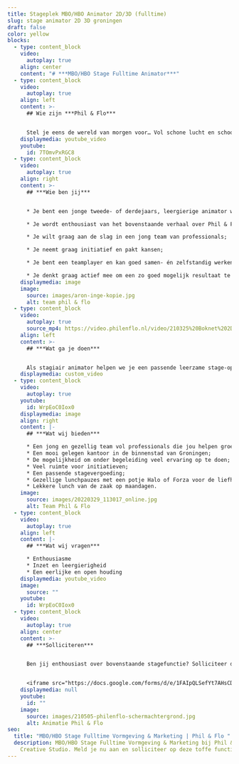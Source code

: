 ```yaml
---
title: Stageplek MBO/HBO Animator 2D/3D (fulltime)
slug: stage animator 2D 3D groningen
draft: false
color: yellow
blocks:
  - type: content_block
    video:
      autoplay: true
    align: center
    content: "# ***MBO/HBO Stage Fulltime Animator***"
  - type: content_block
    video:
      autoplay: true
    align: left
    content: >-
      ## Wie zijn ***Phil & Flo***


      Stel je eens de wereld van morgen voor… Vol schone lucht en schoon water. Waar alle kinderen naar school kunnen en waar elk mens toegang heeft tot de beste zorg. Omdat te bereiken zetten we onze creativiteit in voor de sectoren die in onze ogen het verschil gaan maken; Innovatieve Technologie, zorg, duurzame energie, onderwijs, goede doelen en fair food. Wat denk jij? Vertel het ons. Zodat we samen de stappen kunnen zetten die nu nodig zijn. Met onze creativiteit en het meest krachtige communicatiemiddel dat onze voorouders al gebruikten: visualisatie. In het verleden met grotschilderingen en handgebaren, nu met waanzinnige [3D animaties](https://www.philenflo.nl/3-d-animatie-laten-maken/), [Virtual Reality](https://www.philenflo.nl/oplossingen/virtual-reality/) en [interactieve video’s](https://www.philenflo.nl/oplossingen/interactieve-video/). Samen met jou vormen wij het beste en leukste team, voor een snelle transitie naar een mooie toekomst. ***Wij zijn Phil & Flo, wij verbeelden de wereld van morgen***.
    displaymedia: youtube_video
    youtube:
      id: 7TOmvPxRGC8
  - type: content_block
    video:
      autoplay: true
    align: right
    content: >-
      ## ***Wie ben jij***


      * Je bent een jonge tweede- of derdejaars, leergierige animator wat ook blijkt uit je portfolio;

      * Je wordt enthousiast van het bovenstaande verhaal over Phil & Flo;

      * Je wilt graag aan de slag in een jong team van professionals;

      * Je neemt graag initiatief en pakt kansen;

      * Je bent een teamplayer en kan goed samen- én zelfstandig werken;

      * Je denkt graag actief mee om een zo goed mogelijk resultaat te leveren aan onze klanten.
    displaymedia: image
    image:
      source: images/aron-inge-kopie.jpg
      alt: team phil & flo
  - type: content_block
    video:
      autoplay: true
      source_mp4: https://video.philenflo.nl/video/210325%20Boknet%202D%20kunst%20-%20Phil%20en%20Flo%202D%20animaties.mp4
    align: left
    content: >-
      ## ***Wat ga je doen***


      Als stagiair animator helpen we je een passende leerzame stage-opdracht te vinden. Hiernaast help jij ons bij onze dagelijkse bedrijfsvoering. Aan het begin van je stageperiode zet je je animatie skills in ter ondersteuning voor onze [animatie](https://www.philenflo.nl/oplossingen/animatie-laten-maken/)- en filmproducties. Je geeft vorm aan grafische elementen en animeert kleinere onderdelen. Dit doe je onder begeleiding van onze ervaren animatoren en creatieve producers. Naarmate je meer ervaring op doet en de fijnere kneepjes van het vak leert, werk je steeds meer zelfstandig en werk je nauw samen met onze projectmanagers om gave animaties te maken voor onze klanten. Naast onze producties ben je ook actief betrokken bij onze social media activiteiten. Zo brainstorm je mee over leuke social posts en maak je hiervoor gave animaties.
    displaymedia: custom_video
  - type: content_block
    video:
      autoplay: true
    youtube:
      id: WrpEoC0Iox0
    displaymedia: image
    align: right
    content: |-
      ## ***Wat wij bieden***

      * Een jong en gezellig team vol professionals die jou helpen groeien;
      * Een mooi gelegen kantoor in de binnenstad van Groningen;
      * De mogelijkheid om onder begeleiding veel ervaring op te doen;
      * Veel ruimte voor initiatieven;
      * Een passende stagevergoeding;
      * Gezellige lunchpauzes met een potje Halo of Forza voor de liefhebbers;
      * Lekkere lunch van de zaak op maandagen.
    image:
      source: images/20220329_113017_online.jpg
      alt: Team Phil & Flo
  - type: content_block
    video:
      autoplay: true
    align: left
    content: |-
      ## ***Wat wij vragen***

      * Enthousiasme
      * Inzet en leergierigheid
      * Een eerlijke en open houding
    displaymedia: youtube_video
    image:
      source: ""
    youtube:
      id: WrpEoC0Iox0
  - type: content_block
    video:
      autoplay: true
    align: center
    content: >-
      ## ***Solliciteren***


      Ben jij enthousiast over bovenstaande stagefunctie? Solliciteer dan snel door je CV, portfolio, en motivatie (in video- of briefvorm) op te sturen. Heb je vragen, dan kan je ons altijd even bellen. Hopelijk tot binnenkort!


      <iframe src="https://docs.google.com/forms/d/e/1FAIpQLSefYt7AHsCDjjelhrQt9M2vcFS2nOBtCxrUXjfhcwVaYsCWqA/viewform?embedded=true" width="1000" height="1200" frameborder="0" marginheight="0" marginwidth="0">Laden…</iframe>
    displaymedia: null
    youtube:
      id: ""
    image:
      source: images/210505-philenflo-schermachtergrond.jpg
      alt: Animatie Phil & Flo
seo:
  title: "MBO/HBO Stage Fulltime Vormgeving & Marketing | Phil & Flo "
  description: MBO/HBO Stage Fulltime Vormgeving & Marketing bij Phil & Flo
    Creative Studio. Meld je nu aan en solliciteer op deze toffe functie.
---
```

